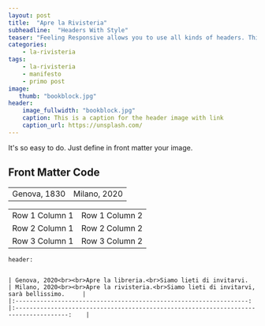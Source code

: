 ```yaml
---
layout: post
title:  "Apre la Rivisteria"
subheadline:  "Headers With Style"
teaser: "Feeling Responsive allows you to use all kinds of headers. This example shows a header with a <em>full-width-image</em>."
categories:
    - la-rivisteria
tags:
    - la-rivisteria
    - manifesto
    - primo post
image:
   thumb: "bookblock.jpg"
header:
    image_fullwidth: "bookblock.jpg"
    caption: This is a caption for the header image with link
    caption_url: https://unsplash.com/
---
```

It's so easy to do. Just define in front matter your image.
<!--more-->

## Front Matter Code
| | |
| :---------------                      | :--------------- |
| Genova, 1830 | Milano, 2020 |

| | |
| :---------------:                         | :---------------: |
| Row 1 Column 1 | Row 1 Column 2 |
| Row 2 Column 1 | Row 2 Column 2 |
| Row 3 Column 1 | Row 3 Column 2 |

~~~
header:

    
| Genova, 2020<br><br>Apre la libreria.<br>Siamo lieti di invitarvi. 	| Milano, 2020<br><br>Apre la rivisteria.<br>Siamo lieti di invitarvi, sarà bellissimo. 	|
|:------------------------------------------------------------------:	|:-------------------------------------------------------------------------------------:	|

~~~
